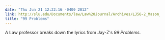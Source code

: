 ```yaml
---
date: "Thu Jun 21 12:22:16 -0400 2012"
link: http://slu.edu/Documents/law/Law%20Journal/Archives/LJ56-2_Mason_Article.pdf
title: "99 Problems"
---
```


A Law professor breaks down the lyrics from Jay-Z's _99 Problems_.
